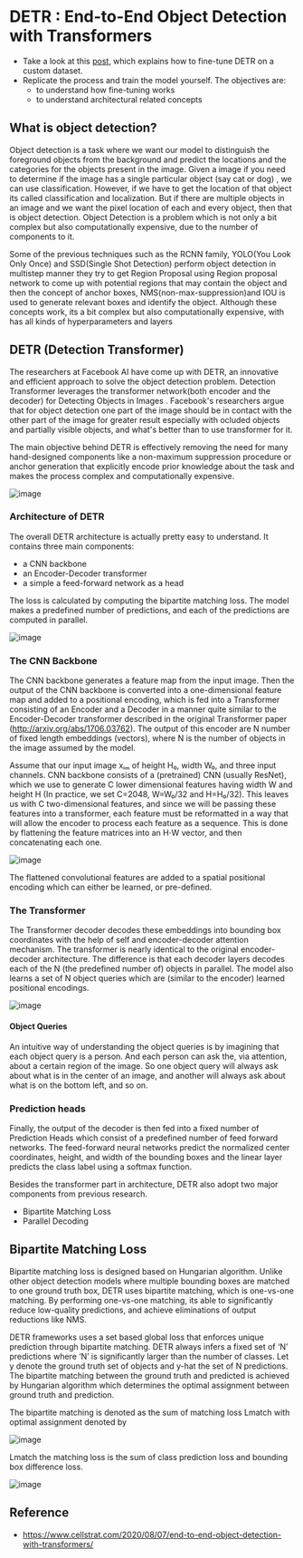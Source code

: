 # DETR : End-to-End Object Detection with Transformers

- Take a look at this [post](https://opensourcelibs.com/lib/finetune-detr), which explains how to fine-tune DETR on a custom dataset. 
- Replicate the process and train the model yourself. The objectives are:
  - to understand how fine-tuning works
  - to understand architectural related concepts

## What is object detection? 

Object detection is a task where we want our model to distinguish the foreground objects from the background and predict the locations and the categories for the objects present in the image. Given a image if you need to determine if the image has a single particular object (say cat or dog) , we can use classification. However, if we have to get the location of that object its called classification and localization. But if there are multiple objects in an image and we want the pixel location of each and every object, then that is object detection. Object Detection is a problem which is not only a bit complex but also computationally expensive, due to the number of components to it.

Some of the previous techniques such as the RCNN family, YOLO(You Look Only Once) and SSD(Single Shot Detection) perform object detection in multistep manner they try to get Region Proposal using Region proposal network to come up with potential regions that may contain the object and then the concept of anchor boxes, NMS(non-max-suppression)and IOU is used to generate relevant boxes and identify the object. Although these concepts work, its a bit complex but also computationally expensive, with has all kinds of hyperparameters and layers 

## DETR (Detection Transformer)

The researchers at Facebook AI have come up with DETR, an innovative and efficient approach to solve the object detection problem. Detection Transformer leverages the transformer network(both encoder and the decoder) for Detecting Objects in Images . Facebook's researchers argue that for object detection one part of the image should be in contact with the other part of the image for greater result especially with ocluded objects and partially visible objects, and what's better than to use transformer for it.

The main objective behind DETR is effectively removing the need for many hand-designed components like a non-maximum suppression procedure or anchor generation that explicitly encode prior knowledge about the task and makes the process complex and computationally expensive.

![image](https://user-images.githubusercontent.com/42609155/128793888-3a29e1ee-64c4-412a-8435-6dc988e259f8.png)


### Architecture of DETR

The overall DETR architecture is actually pretty easy to understand. It contains three main components:

- a CNN backbone
- an Encoder-Decoder transformer
- a simple a feed-forward network as a head

The loss is calculated by computing the bipartite matching loss. The model makes a predefined number of predictions, and each of the predictions are computed in parallel.

![image](https://user-images.githubusercontent.com/42609155/128794251-4e86a306-bd86-4f15-a413-87779edffe93.png)

### The CNN Backbone

The CNN backbone generates a feature map from the input image. Then the output of the CNN backbone is converted into a one-dimensional feature map and added to a positional encoding, which is fed into a Transformer consisting of an Encoder and a Decoder in a manner quite similar to the Encoder-Decoder transformer described in the original Transformer paper (http://arxiv.org/abs/1706.03762). The output of this encoder are N number of fixed length embeddings (vectors), where N is the number of objects in the image assumed by the model.

Assume that our input image xᵢₘ of height H₀, width W₀, and three input channels. CNN backbone consists of a (pretrained) CNN (usually ResNet), which we use to generate C lower dimensional features having width W and height H (In practice, we set C=2048, W=W₀/32 and H=H₀/32).
This leaves us with C two-dimensional features, and since we will be passing these features into a transformer, each feature must be reformatted in a way that will allow the encoder to process each feature as a sequence. This is done by flattening the feature matrices into an H⋅W vector, and then concatenating each one.

![image](https://user-images.githubusercontent.com/42609155/128952635-4ab55e9f-a230-45ee-b91d-4dcc96285303.png)

The flattened convolutional features are added to a spatial positional encoding which can either be learned, or pre-defined.

### The Transformer

The Transformer decoder decodes these embeddings into bounding box coordinates with the help of self and encoder-decoder attention mechanism. The transformer is nearly identical to the original encoder-decoder architecture. The difference is that each decoder layers decodes each of the N (the predefined number of) objects in parallel. The model also learns a set of N object queries which are (similar to the encoder) learned positional encodings.

![image](https://user-images.githubusercontent.com/42609155/128952782-c90eec14-7ef1-4f66-a792-9e0b9957058a.png)

#### Object Queries

An intuitive way of understanding the object queries is by imagining that each object query is a person. And each person can ask the, via attention, about a certain region of the image. So one object query will always ask about what is in the center of an image, and another will always ask about what is on the bottom left, and so on.

### Prediction heads

Finally, the output of the decoder is then fed into a fixed number of Prediction Heads which consist of a predefined number of feed forward networks.  The feed-forward neural networks predict the normalized center coordinates, height, and width of the bounding boxes and the linear layer predicts the class label using a softmax function.


Besides the transformer part in architecture, DETR also adopt two major components from previous research.
- Bipartite Matching Loss
- Parallel Decoding

## Bipartite Matching Loss 

Bipartite matching loss is designed based on Hungarian algorithm. Unlike other object detection models where multiple bounding boxes are matched to one ground truth box, DETR uses bipartite matching, which is one-vs-one matching. By performing one-vs-one matching, its able to significantly reduce low-quality predictions, and achieve eliminations of output reductions like NMS.

DETR frameworks uses a set based global loss that enforces unique prediction through bipartite matching. DETR always infers a fixed set of ‘N’ predictions where ‘N’ is significantly larger than the number of classes. Let y denote the ground truth set of objects and y-hat the set of N predictions. The bipartite matching between the ground truth and predicted is achieved by Hungarian algorithm which determines the optimal assignment between ground truth and prediction. 

The bipartite matching is denoted as the sum of matching loss Lmatch with optimal assignment denoted by

![image](https://user-images.githubusercontent.com/42609155/129122096-1dec3330-501c-4c1a-980d-3e992a2f8941.png)


Lmatch the matching loss is the sum of class prediction loss and bounding box difference loss.

![image](https://user-images.githubusercontent.com/42609155/129122121-f580f038-d047-4a70-8f67-835583a85478.png)



## Reference

- https://www.cellstrat.com/2020/08/07/end-to-end-object-detection-with-transformers/

